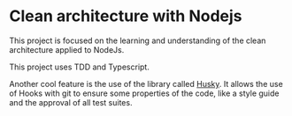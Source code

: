 # Clean architecture with Nodejs

This project is focused on the learning and understanding of the clean architecture applied to NodeJs.

This project uses TDD and Typescript.

Another cool feature is the use of the library called [Husky](https://github.com/typicode/husky). It allows the use of Hooks with git to ensure some properties of the code, like a style guide and the approval of all test suites.
